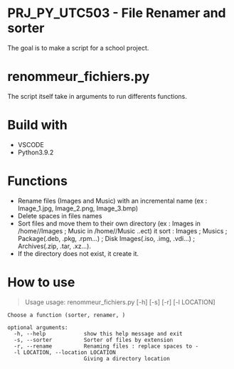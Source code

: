 # PRJ_PY_UTC503 - File Renamer and sorter
The goal is to make a script for a school project.
# renommeur_fichiers.py
The script itself take in arguments to run differents functions.
# Build with
- VSCODE
- Python3.9.2
# Functions
- Rename files (Images and Music) with an incremental name (ex : Image_1.jpg, Image_2.png, Image_3.bmp)
- Delete spaces in files names
- Sort files and move them to their own directory (ex : Images in /home/<user>/Images ; Music in /home/<user>/Music ..ect)
  it sort : Images ; Musics ; Package(.deb, .pkg, .rpm...) ; Disk Images(.iso, .img, .vdi...) ; Archives(.zip, .tar, .xz...).
- If the directory does not exist, it create it.
# How to use
  >Usage 
    usage: renommeur_fichiers.py [-h] [-s] [-r] [-l LOCATION]

    Choose a function (sorter, renamer, )

    optional arguments:
      -h, --help            show this help message and exit
      -s, --sorter          Sorter of files by extension
      -r, --rename          Renaming files : replace spaces to -
      -l LOCATION, --location LOCATION
                            Giving a directory location
